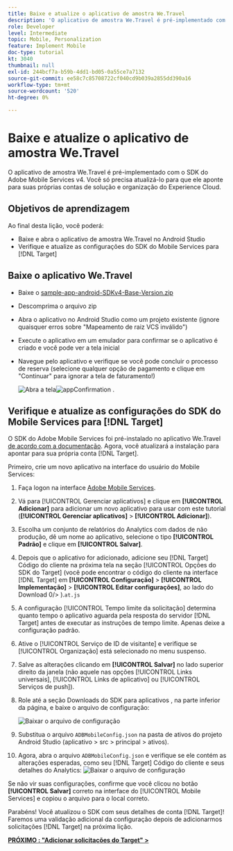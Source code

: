 ```yaml
---
title: Baixe e atualize o aplicativo de amostra We.Travel
description: 'O aplicativo de amostra We.Travel é pré-implementado com o SDK do Adobe Mobile Services v4. Você só precisa atualizá-lo para que ele aponte para suas próprias contas Experience Cloud Org e solução.   '
role: Developer
level: Intermediate
topic: Mobile, Personalization
feature: Implement Mobile
doc-type: tutorial
kt: 3040
thumbnail: null
exl-id: 244bcf7a-b59b-4dd1-bd05-0a55ce7a7132
source-git-commit: ee58c7c85708722cf040cd9b039a2855dd390a16
workflow-type: tm+mt
source-wordcount: '520'
ht-degree: 0%

---
```


# Baixe e atualize o aplicativo de amostra We.Travel

O aplicativo de amostra We.Travel é pré-implementado com o SDK do Adobe Mobile Services v4. Você só precisa atualizá-lo para que ele aponte para suas próprias contas de solução e organização do Experience Cloud.

## Objetivos de aprendizagem

Ao final desta lição, você poderá:

* Baixe e abra o aplicativo de amostra We.Travel no Android Studio
* Verifique e atualize as configurações do SDK do Mobile Services para [!DNL Target]

## Baixe o aplicativo We.Travel

* Baixe o [sample-app-android-SDKv4-Base-Version.zip](assets/sample-app-android-SDKv4-Base-Version.zip)
* Descomprima o arquivo zip
* Abra o aplicativo no Android Studio como um projeto existente (ignore quaisquer erros sobre &quot;Mapeamento de raiz VCS inválido&quot;)
* Execute o aplicativo em um emulador para confirmar se o aplicativo é criado e você pode ver a tela inicial
* Navegue pelo aplicativo e verifique se você pode concluir o processo de reserva (selecione qualquer opção de pagamento e clique em &quot;Continuar&quot; para ignorar a tela de faturamento!)

   ![Abra a tela ](assets/wetravel_homeScreen.png)![appConfirmation .](assets/wetravel_confirmationScreen.png)

## Verifique e atualize as configurações do SDK do Mobile Services para [!DNL Target]

O SDK do Adobe Mobile Services foi pré-instalado no aplicativo We.Travel [de acordo com a documentação](https://experienceleague.adobe.com/docs/mobile-services/android/getting-started-android/requirements.html?lang=en). Agora, você atualizará a instalação para apontar para sua própria conta [!DNL Target].

Primeiro, crie um novo aplicativo na interface do usuário do Mobile Services:

1. Faça logon na interface [Adobe Mobile Services](https://mobilemarketing.adobe.com/).
1. Vá para [!UICONTROL Gerenciar aplicativos] e clique em **[!UICONTROL Adicionar]** para adicionar um novo aplicativo para usar com este tutorial (**[!UICONTROL Gerenciar aplicativos]** > **[!UICONTROL Adicionar]**).
1. Escolha um conjunto de relatórios do Analytics com dados de não produção, dê um nome ao aplicativo, selecione o tipo **[!UICONTROL Padrão]** e clique em **[!UICONTROL Salvar]**.
1. Depois que o aplicativo for adicionado, adicione seu [!DNL Target] Código do cliente na próxima tela na seção [!UICONTROL Opções do SDK do Target] (você pode encontrar o código do cliente na interface [!DNL Target] em **[!UICONTROL Configuração]** > **[!UICONTROL Implementação]** > **[!UICONTROL Editar configurações]**, ao lado do Download 0/> ).`at.js`
1. A configuração [!UICONTROL Tempo limite da solicitação] determina quanto tempo o aplicativo aguarda pela resposta do servidor [!DNL Target] antes de executar as instruções de tempo limite. Apenas deixe a configuração padrão.
1. Ative o [!UICONTROL Serviço de ID de visitante] e verifique se [!UICONTROL Organização] está selecionado no menu suspenso.
1. Salve as alterações clicando em **[!UICONTROL Salvar]** no lado superior direito da janela (não aquele nas opções [!UICONTROL Links universais], [!UICONTROL Links de aplicativo] ou [!UICONTROL Serviços de push]).
1. Role até a seção Downloads do SDK para aplicativos , na parte inferior da página, e baixe o arquivo de configuração:

   ![Baixar o arquivo de configuração](assets/config_file.jpg)

1. Substitua o arquivo `ADBMobileConfig.json` na pasta de ativos do projeto Android Studio (aplicativo > src > principal > ativos).

1. Agora, abra o arquivo `ADBMobileConfig.json` e verifique se ele contém as alterações esperadas, como seu [!DNL Target] Código do cliente e seus detalhes do Analytics:
   ![Baixar o arquivo de configuração](assets/client_code.jpg)

Se não vir suas configurações, confirme que você clicou no botão **[!UICONTROL Salvar]** correto na interface do [!UICONTROL Mobile Services] e copiou o arquivo para o local correto.

Parabéns! Você atualizou o SDK com seus detalhes de conta [!DNL Target]! Faremos uma validação adicional da configuração depois de adicionarmos solicitações [!DNL Target] na próxima lição.

**[PRÓXIMO : &quot;Adicionar solicitações do Target&quot; >](add-requests.md)**
